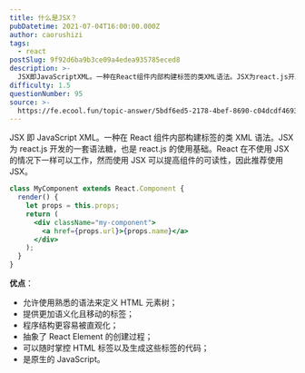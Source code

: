 ```yaml
---
title: 什么是JSX？
pubDatetime: 2021-07-04T16:00:00.000Z
author: caorushizi
tags:
  - react
postSlug: 9f92d6ba9b3ce09a4edea935785eced8
description: >-
  JSX即JavaScriptXML。一种在React组件内部构建标签的类XML语法。JSX为react.js开发的一套语法糖，也是react.js的使用基础。React在不使用JSX的情况下一样可以工
difficulty: 1.5
questionNumber: 95
source: >-
  https://fe.ecool.fun/topic-answer/5bdf6ed5-2178-4bef-8690-c04dcdf46930?orderBy=updateTime&order=desc&tagId=13
---
```


JSX 即 JavaScript XML。一种在 React 组件内部构建标签的类 XML 语法。JSX 为 react.js 开发的一套语法糖，也是 react.js 的使用基础。React 在不使用 JSX 的情况下一样可以工作，然而使用 JSX 可以提高组件的可读性，因此推荐使用 JSX。

```jsx
class MyComponent extends React.Component {
  render() {
    let props = this.props;
    return (
      <div className="my-component">
        <a href={props.url}>{props.name}</a>
      </div>
    );
  }
}
```

**优点**：

- 允许使用熟悉的语法来定义 HTML 元素树；
- 提供更加语义化且移动的标签；
- 程序结构更容易被直观化；
- 抽象了 React Element 的创建过程；
- 可以随时掌控 HTML 标签以及生成这些标签的代码；
- 是原生的 JavaScript。
